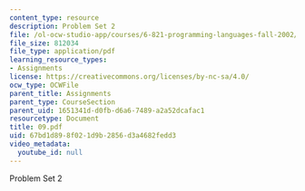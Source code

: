 ```yaml
---
content_type: resource
description: Problem Set 2
file: /ol-ocw-studio-app/courses/6-821-programming-languages-fall-2002/67bd1d898f021d9b2856d3a4682fedd3_09.pdf
file_size: 812034
file_type: application/pdf
learning_resource_types:
- Assignments
license: https://creativecommons.org/licenses/by-nc-sa/4.0/
ocw_type: OCWFile
parent_title: Assignments
parent_type: CourseSection
parent_uid: 1651341d-d0fb-d6a6-7489-a2a52dcafac1
resourcetype: Document
title: 09.pdf
uid: 67bd1d89-8f02-1d9b-2856-d3a4682fedd3
video_metadata:
  youtube_id: null
---
```

Problem Set 2